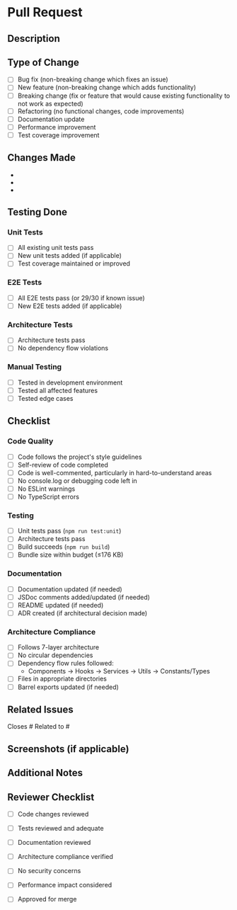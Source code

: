 # Pull Request

## Description

<!-- Provide a brief description of the changes in this PR -->

## Type of Change

<!-- Mark the relevant option with an 'x' -->

- [ ] Bug fix (non-breaking change which fixes an issue)
- [ ] New feature (non-breaking change which adds functionality)
- [ ] Breaking change (fix or feature that would cause existing functionality to not work as expected)
- [ ] Refactoring (no functional changes, code improvements)
- [ ] Documentation update
- [ ] Performance improvement
- [ ] Test coverage improvement

## Changes Made

<!-- List the specific changes made in this PR -->

- 
- 
- 

## Testing Done

<!-- Describe the testing you've performed -->

### Unit Tests
- [ ] All existing unit tests pass
- [ ] New unit tests added (if applicable)
- [ ] Test coverage maintained or improved

### E2E Tests
- [ ] All E2E tests pass (or 29/30 if known issue)
- [ ] New E2E tests added (if applicable)

### Architecture Tests
- [ ] Architecture tests pass
- [ ] No dependency flow violations

### Manual Testing
<!-- Describe manual testing performed -->

- [ ] Tested in development environment
- [ ] Tested all affected features
- [ ] Tested edge cases

## Checklist

### Code Quality
- [ ] Code follows the project's style guidelines
- [ ] Self-review of code completed
- [ ] Code is well-commented, particularly in hard-to-understand areas
- [ ] No console.log or debugging code left in
- [ ] No ESLint warnings
- [ ] No TypeScript errors

### Testing
- [ ] Unit tests pass (`npm run test:unit`)
- [ ] Architecture tests pass
- [ ] Build succeeds (`npm run build`)
- [ ] Bundle size within budget (≤176 KB)

### Documentation
- [ ] Documentation updated (if needed)
- [ ] JSDoc comments added/updated (if needed)
- [ ] README updated (if needed)
- [ ] ADR created (if architectural decision made)

### Architecture Compliance
- [ ] Follows 7-layer architecture
- [ ] No circular dependencies
- [ ] Dependency flow rules followed:
  - Components → Hooks → Services → Utils → Constants/Types
- [ ] Files in appropriate directories
- [ ] Barrel exports updated (if needed)

## Related Issues

<!-- Link to related issues -->

Closes #
Related to #

## Screenshots (if applicable)

<!-- Add screenshots to help explain your changes -->

## Additional Notes

<!-- Any additional information that reviewers should know -->

## Reviewer Checklist

<!-- For reviewers to complete -->

- [ ] Code changes reviewed
- [ ] Tests reviewed and adequate
- [ ] Documentation reviewed
- [ ] Architecture compliance verified
- [ ] No security concerns
- [ ] Performance impact considered
- [ ] Approved for merge

